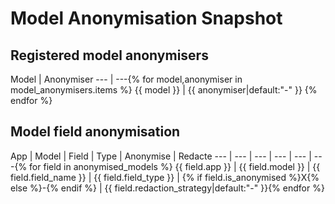 # Model Anonymisation Snapshot

## Registered model anonymisers
Model | Anonymiser
--- | ---{% for model,anonymiser in model_anonymisers.items %}
{{ model }} | {{ anonymiser|default:"-" }} {% endfor %}

## Model field anonymisation
App | Model | Field | Type | Anonymise | Redacte
--- | ---   | ---   | ---  | --- | ---{% for field in anonymised_models %}
{{ field.app }} | {{ field.model }} | {{ field.field_name }} | {{ field.field_type }} | {% if field.is_anonymised %}X{% else %}-{% endif %} | {{ field.redaction_strategy|default:"-" }}{% endfor %}
